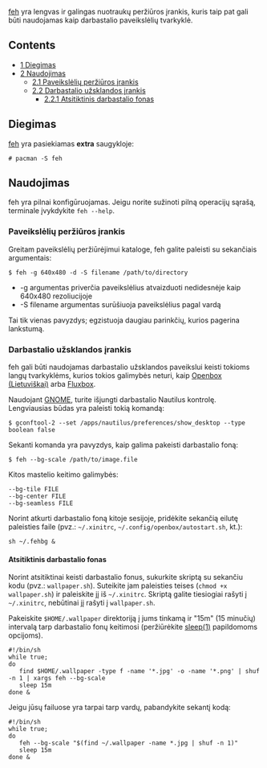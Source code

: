[feh](https://derf.homelinux.org/~derf/projects/feh/) yra lengvas ir galingas nuotraukų peržiūros įrankis, kuris taip pat gali būti naudojamas kaip darbastalio paveikslėlių tvarkyklė.

## Contents

*   [1 Diegimas](#Diegimas)
*   [2 Naudojimas](#Naudojimas)
    *   [2.1 Paveikslėlių peržiūros įrankis](#Paveikslėlių_peržiūros_įrankis)
    *   [2.2 Darbastalio užsklandos įrankis](#Darbastalio_užsklandos_įrankis)
        *   [2.2.1 Atsitiktinis darbastalio fonas](#Atsitiktinis_darbastalio_fonas)

## Diegimas

[feh](https://www.archlinux.org/packages/?name=feh) yra pasiekiamas **extra** saugykloje:

```
# pacman -S feh

```

## Naudojimas

feh yra pilnai konfigūruojamas. Jeigu norite sužinoti pilną operacijų sąrašą, terminale įvykdykite `feh --help`.

### Paveikslėlių peržiūros įrankis

Greitam paveikslėlių peržiūrėjimui kataloge, feh galite paleisti su sekančiais argumentais:

```
$ feh -g 640x480 -d -S filename /path/to/directory

```

*   -g argumentas priverčia paveikslėlius atvaizduoti nedidesnėje kaip 640x480 rezoliucijoje
*   -S filename argumentas surūšiuoja paveikslėlius pagal vardą

Tai tik vienas pavyzdys; egzistuoja daugiau parinkčių, kurios pagerina lankstumą.

### Darbastalio užsklandos įrankis

feh gali būti naudojamas darbastalio užsklandos paveikslui keisti tokioms langų tvarkyklėms, kurios tokios galimybės neturi, kaip [Openbox (Lietuviškai)](/index.php/Openbox_(Lietuvi%C5%A1kai) "Openbox (Lietuviškai)") arba [Fluxbox](/index.php/Fluxbox "Fluxbox").

Naudojant [GNOME](/index.php/GNOME "GNOME"), turite išjungti darbastalio Nautilus kontrolę. Lengviausias būdas yra paleisti tokią komandą:

```
$ gconftool-2 --set /apps/nautilus/preferences/show_desktop --type boolean false

```

Sekanti komanda yra pavyzdys, kaip galima pakeisti darbastalio foną:

```
$ feh --bg-scale /path/to/image.file

```

Kitos mastelio keitimo galimybės:

```
--bg-tile FILE
--bg-center FILE
--bg-seamless FILE

```

Norint atkurti darbastalio foną kitoje sesijoje, pridėkite sekančią eilutę paleisties faile (pvz.: `~/.xinitrc`, `~/.config/openbox/autostart.sh`, kt.):

```
sh ~/.fehbg &

```

#### Atsitiktinis darbastalio fonas

Norint atsitiktinai keisti darbastalio fonus, sukurkite skriptą su sekančiu kodu (pvz.: `wallpaper.sh`). Suteikite jam paleisties teises (`chmod +x wallpaper.sh`) ir paleiskite jį iš `~/.xinitrc`. Skriptą galite tiesiogiai rašyti į `~/.xinitrc`, nebūtinai jį rašyti į `wallpaper.sh`.

Pakeiskite `$HOME/.wallpaper` direktoriją į jums tinkamą ir "15m" (15 minučių) intervalą tarp darbastalio fonų keitimosi (peržiūrėkite [sleep(1)](https://jlk.fjfi.cvut.cz/arch/manpages/man/sleep.1) papildomoms opcijoms).

```
#!/bin/sh
while true;
do
   find $HOME/.wallpaper -type f -name '*.jpg' -o -name '*.png' | shuf -n 1 | xargs feh --bg-scale
   sleep 15m
done &

```

Jeigu jūsų failuose yra tarpai tarp vardų, pabandykite sekantį kodą:

```
#!/bin/sh
while true;
do
   feh --bg-scale "$(find ~/.wallpaper -name *.jpg | shuf -n 1)"
   sleep 15m
done &

```